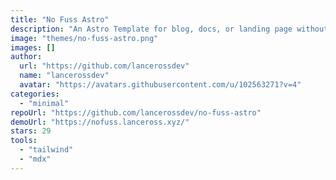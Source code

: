 ```yaml
---
title: "No Fuss Astro"
description: "An Astro Template for blog, docs, or landing page without complicated design and setup."
image: "themes/no-fuss-astro.png"
images: []
author:
  url: "https://github.com/lancerossdev"
  name: "lancerossdev"
  avatar: "https://avatars.githubusercontent.com/u/102563271?v=4"
categories:
  - "minimal"
repoUrl: "https://github.com/lancerossdev/no-fuss-astro"
demoUrl: "https://nofuss.lanceross.xyz/"
stars: 29
tools:
  - "tailwind"
  - "mdx"
---
```

